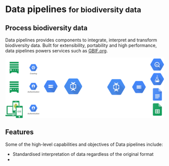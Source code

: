 # Data pipelines <small>for biodiversity data</small>

## Process biodiversity data 

Data pipelines provides components to integrate, interpret and transform biodiversity data.
Built for extensibility, portability and high performance, data pipelines powers services such as [GBIF.org][1].

[![Material for MkDocs](images/primary.png)](images/primary.png)

  [1]: https://www.gbif.org/occurrence/search

## Features

Some of the high-level capabilities and objectives of Data pipelines include:

 - Standardised interpretation of data regardless of the original format 
 - 
